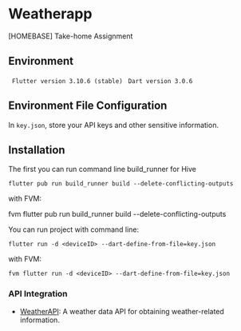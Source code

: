 # Weatherapp
[HOMEBASE] Take-home Assignment 

## Environment
``` Flutter version 3.10.6 (stable)```
``` Dart version 3.0.6```

## Environment File Configuration

In `key.json`, store your API keys and other sensitive information.

## Installation
The first you can run command line build_runner for Hive

``` flutter pub run build_runner build --delete-conflicting-outputs ```

with FVM:

fvm flutter pub run build_runner build --delete-conflicting-outputs

You can run project with command line:

``` flutter run -d <deviceID> --dart-define-from-file=key.json ```

with FVM:

```fvm flutter run -d <deviceID> --dart-define-from-file=key.json ```

### API Integration

- [WeatherAPI](https://www.weatherapi.com/): A weather data API for obtaining weather-related information.